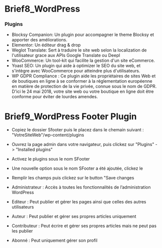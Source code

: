 # Brief8_WordPress

 ### Plugins
   - Blocksy Companion: Un plugin pour accompagner le theme Blocksy et apporter des améliorations.
   - Elementor: Un éditeur drag & drop
   - Weglot Translate: Sert à traduire le site web selon la localization de l'utilisateur grace aux APIs Google Translate ou Deepl
   - WooCommerce: Un tool-kit qui facilite la gestion d'un site eCommerce.
   - Yoast SEO: Un plugin qui aide à optimizer le SEO du site web, et s'intègre avec WooCommerce pour atteindre plus d'utilisateurs.
   - WP GDPR Compliance : Ce plugin aide les propriétaires de sites Web et de boutiques en ligne à se conformer à la réglementation européenne en matière de protection de la vie privée, connue sous le nom de GDPR. D'ici le 24 mai 2018, votre site web ou votre boutique en ligne doit être conforme pour éviter de lourdes amendes.


# Brief9_WordPress Footer Plugin

   - Copiez le dossier Sfooter puis le placez dans le chemain suivant : "VotreSiteWeb"/wp-content/plugins
   - Ouvrez la page admin dans votre navigateur, puis clickez sur "Plugins" -> "Installed plugins"
   - Activez le plugins sous le nom SFooter
   - Une nouvelle option sous le nom SFooter a été ajoutée, clickez le
   - Remplir les champs puis clickez sur le button "Save changes

- Administrateur : Accès à toutes les fonctionnalités de l’administration WordPress
- Editeur : Peut publier et  gérer les pages ainsi que celles des autres utilisateurs
- Auteur : Peut publier et gérer ses propres articles uniquement
- Contributeur : Peut écrire et gérer ses propres articles mais ne peut pas les publier
- Abonné : Peut uniquement gérer son profil

